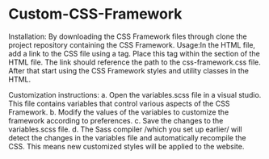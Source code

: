 # Custom-CSS-Framework

Installation: By downloading the CSS Framework files through clone the project repository containing the CSS Framework.
Usage:In the HTML file, add a link to the CSS file using a <link> tag. Place this tag within the <head> section of the HTML file. The link should reference the path to the css-framework.css file. After that start using the CSS Framework styles and utility classes in the HTML.

Customization instructions:
a. Open the variables.scss file in a visual studio. This file contains variables that control various aspects of the CSS Framework.
b. Modify the values of the variables to customize the framework according to preferences.
c. Save the changes to the variables.scss file.
d. The Sass compiler /which you set up earlier/ will detect the changes in the variables file and automatically recompile the CSS. This means new customized styles will be applied to the website.
